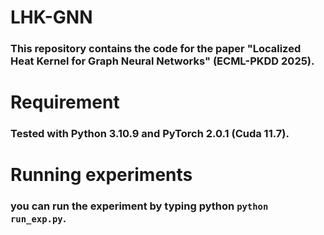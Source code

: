 # LHK-GNN
### This repository contains the code for the paper "Localized Heat Kernel for Graph Neural Networks" (ECML-PKDD 2025).

# Requirement
### Tested with Python 3.10.9 and PyTorch 2.0.1 (Cuda 11.7).
# Running experiments
### you can run the experiment by typing python `python run_exp.py`.
